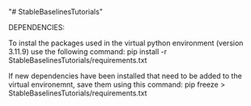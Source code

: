 "# StableBaselinesTutorials" 

DEPENDENCIES:

To instal the packages used in the virtual python environment (version 3.11.9) use the following command:
pip install -r StableBaselinesTutorials/requirements.txt

If new dependencies have been installed that need to be added to the virtual environemnt, save them using this command:
pip freeze > StableBaselinesTutorials/requirements.txt
